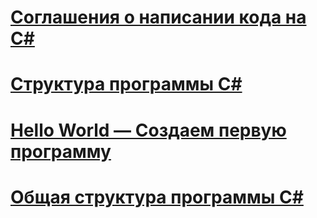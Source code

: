 # [Соглашения о написании кода на C#](coding-conventions.md)
# [Структура программы C#](index.md)
# [Hello World — Создаем первую программу](hello-world-your-first-program.md)
# [Общая структура программы C#](general-structure-of-a-csharp-program.md)

